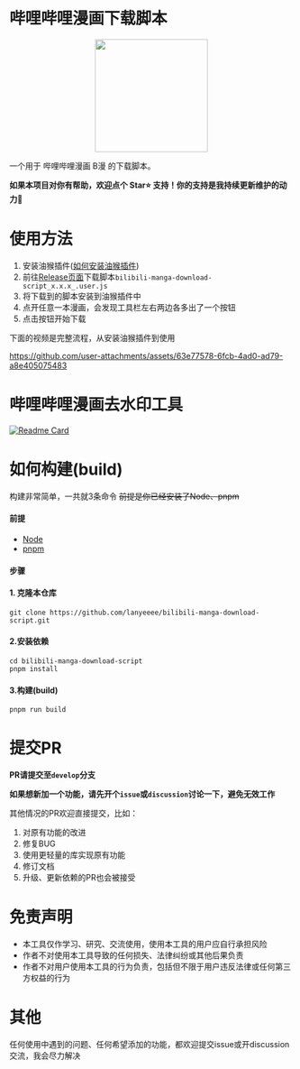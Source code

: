 # 哔哩哔哩漫画下载脚本


<p align="center">
    <img src="https://github.com/user-attachments/assets/3bf2d320-1912-4b70-97bd-bd3db3574cee" width="200" style="align-self: center"/>
</p>



一个用于 哔哩哔哩漫画 B漫 的下载脚本。

**如果本项目对你有帮助，欢迎点个 Star⭐ 支持！你的支持是我持续更新维护的动力🙏**

# 使用方法

1. 安装油猴插件([如何安装油猴插件](https://github.com/lanyeeee/bilibili-manga-download-script/discussions/1))
2. 前往[Release页面](https://github.com/lanyeeee/bilibili-manga-download-script/releases)下载脚本`bilibili-manga-download-script_x.x.x_.user.js`
3. 将下载到的脚本安装到油猴插件中
4. 点开任意一本漫画，会发现工具栏左右两边各多出了一个按钮
5. 点击按钮开始下载

下面的视频是完整流程，从安装油猴插件到使用

https://github.com/user-attachments/assets/63e77578-6fcb-4ad0-ad79-a8e405075483


# 哔哩哔哩漫画去水印工具

[![Readme Card](https://github-readme-stats.vercel.app/api/pin/?username=lanyeeee&repo=bilibili-manga-watermark-remover)](https://github.com/lanyeeee/bilibili-manga-watermark-remover)   

# 如何构建(build)

构建非常简单，一共就3条命令 
~~前提是你已经安装了Node、pnpm~~

#### 前提

- [Node](https://nodejs.org/en)
- [pnpm](https://pnpm.io/installation)

#### 步骤

#### 1. 克隆本仓库

```
git clone https://github.com/lanyeeee/bilibili-manga-download-script.git
```

#### 2.安装依赖

```
cd bilibili-manga-download-script
pnpm install
```

#### 3.构建(build)

```
pnpm run build
```

# 提交PR

**PR请提交至`develop`分支**

**如果想新加一个功能，请先开个`issue`或`discussion`讨论一下，避免无效工作**

其他情况的PR欢迎直接提交，比如：

1. 对原有功能的改进
2. 修复BUG
3. 使用更轻量的库实现原有功能
4. 修订文档
5. 升级、更新依赖的PR也会被接受

# 免责声明

- 本工具仅作学习、研究、交流使用，使用本工具的用户应自行承担风险
- 作者不对使用本工具导致的任何损失、法律纠纷或其他后果负责
- 作者不对用户使用本工具的行为负责，包括但不限于用户违反法律或任何第三方权益的行为

# 其他

任何使用中遇到的问题、任何希望添加的功能，都欢迎提交issue或开discussion交流，我会尽力解决  
